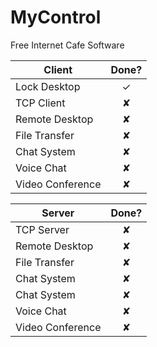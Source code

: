 # MyControl
Free Internet Cafe Software

| Client         | Done? |
| -------------- |:-----:|
|Lock Desktop    | ✓     |
|TCP Client      | ✘     |
|Remote Desktop  | ✘     |
|File Transfer   | ✘     |
|Chat System     | ✘     |
|Voice Chat      | ✘     |
|Video Conference| ✘     |




| Server         | Done? |
| -------------- |:-----:|
|TCP Server      | ✘     |
|Remote Desktop  | ✘     |
|File Transfer   | ✘     |
|Chat System     | ✘     |
|Chat System     | ✘     |
|Voice Chat      | ✘     |
|Video Conference| ✘     |
